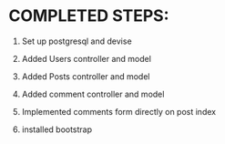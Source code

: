 # COMPLETED STEPS:

1. Set up postgresql and devise

2. Added Users controller and model

3. Added Posts controller and model

4. Added comment controller and model

5. Implemented comments form directly on post index

6. installed bootstrap